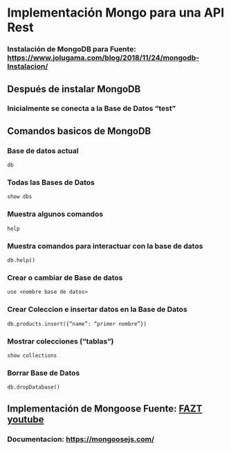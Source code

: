 # Implementación Mongo para una API Rest

### Instalación de MongoDB para Fuente: https://www.jolugama.com/blog/2018/11/24/mongodb-Instalacion/

## Después de instalar MongoDB

### Inicialmente se conecta a la Base de Datos “test”

## Comandos basicos de MongoDB

### Base de datos actual
```
db
```
### Todas las Bases de Datos
```
show dbs
```
### Muestra algunos comandos
```
help
```
### Muestra comandos para interactuar con la base de datos
```
db.help()
```
### Crear o cambiar de Base de datos
```
use <nombre base de datos>
```
### Crear Coleccion e insertar datos en la Base de Datos
```
db.products.insert({“name”: “primer nombre”})
```
### Mostrar colecciones (“tablas”)
```
show collections
```
### Borrar Base de Datos
```
db.dropDatabase()
```
## Implementación de Mongoose Fuente: [FAZT youtube](https://www.youtube.com/watch?v=3J925fRl_UE&t=3845s)

### Documentacion: https://mongoosejs.com/

